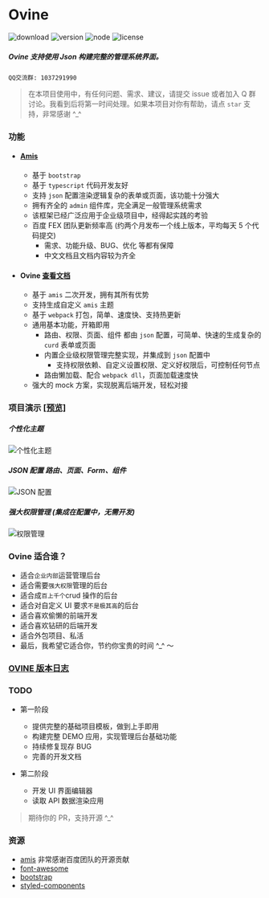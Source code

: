 # Ovine

![download](https://img.shields.io/npm/dt/@ovine/core?color=%23349c92b) ![version](https://img.shields.io/npm/v/@ovine/core?color=%2349c92b) ![node](https://img.shields.io/node/v/@ovine/cli?color=%23349c92b) ![license](https://img.shields.io/npm/l/@ovine/core?color=%23349c92b)

##### Ovine 支持使用 Json 构建完整的管理系统界面。

`QQ交流群: 1037291990`

> 在本项目使用中，有任何问题、需求、建议，请提交 issue 或者加入 Q 群讨论。我看到后将第一时间处理。如果本项目对你有帮助，请点 `star` 支持，非常感谢 ^\_^

### 功能

- #### [Amis](https://baidu.github.io/amis/examples/pages/simple)

  - 基于 `bootstrap`
  - 基于 `typescript` 代码开发友好
  - 支持 `json` 配置渲染逻辑复杂的表单或页面，该功能十分强大
  - 拥有齐全的 `admin` 组件库，完全满足一般管理系统需求
  - 该框架已经广泛应用于企业级项目中，经得起实践的考验
  - 百度 FEX 团队更新频率高 (约两个月发布一个线上版本，平均每天 5 个代码提交)
    - 需求、功能升级、BUG、优化 等都有保障
    - 中文文档且文档内容较为齐全

- #### Ovine [查看文档](https://ovine.igroupes.com/org/)

  - 基于 `amis` 二次开发，拥有其所有优势
  - 支持生成自定义 `amis` 主题
  - 基于 `webpack` 打包，简单、速度快、支持热更新
  - 通用基本功能，开箱即用
    - 路由、权限、页面、组件 都由 `json` 配置，可简单、快速的生成复杂的 `curd` 表单或页面
    - 内置企业级权限管理完整实现，并集成到 `json` 配置中
      - 支持权限依赖、自定义设置权限、定义好权限后，可控制任何节点
    - 路由懒加载、配合 `webpack dll`，页面加载速度快
  - 强大的 mock 方案，实现脱离后端开发，轻松对接

### 项目演示 [[预览]](https://ovine.igroupes.com/demo/)

##### 个性化主题

![个性化主题](http://static.igroupes.com/rt-admin-intro-theme.gif)

##### JSON 配置 路由、页面、Form、组件

![JSON 配置](http://static.igroupes.com/rt-admin-intro-json-1.gif)

##### 强大权限管理 (集成在配置中，无需开发)

![权限管理](http://static.igroupes.com/rt-admin-intro-limit.gif)

### Ovine 适合谁？

- 适合`企业内部`运营管理后台
- 适合需要`强大权限`管理的后台
- 适合成`百上千个`crud 操作的后台
- 适合对自定义 UI 要求`不是极其高`的后台
- 适合喜欢偷懒的前端开发
- 适合喜欢钻研的后端开发
- 适合外包项目、私活
- 最后，我希望它适合你，节约你宝贵的时间 ^\_^ ～

### [OVINE 版本日志](https://ovine.igroupes.com/org/blog/changelog/)

### TODO

- 第一阶段

  - 提供完整的基础项目模板，做到上手即用
  - 构建完整 DEMO 应用，实现管理后台基础功能
  - 持续修复现存 BUG
  - 完善的开发文档

- 第二阶段

  - 开发 UI 界面编辑器
  - 读取 API 数据渲染应用

> 期待你的 PR，支持开源 ^\_^

### 资源

- [amis](https://baidu.github.io/amis/docs/start/getting-started) 非常感谢百度团队的开源贡献
- [font-awesome](http://fontawesome.dashgame.com)
- [bootstrap](https://v3.bootcss.com/components)
- [styled-components](https://styled-components.com)
